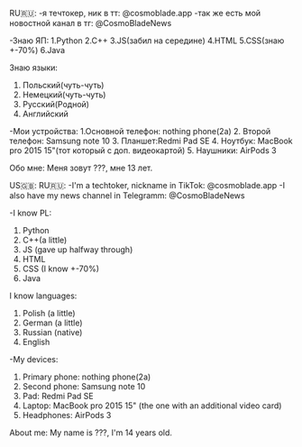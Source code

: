 RU🇷🇺:
-я течтокер, ник в тт: @cosmoblade.app
-так же есть мой новостной канал в тг: @CosmoBladeNews

-Знаю ЯП:
1.Python
2.C++
3.JS(забил на середине)
4.HTML
5.CSS(знаю +-70%)
6.Java

Знаю языки:
1. Польский(чуть-чуть)
2. Немецкий(чуть-чуть)
3. Русский(Родной)
4. Английский

-Мои устройства:
1.Основной телефон: nothing phone(2a)
2. Второй телефон: Samsung note 10
3. Планшет:Redmi Pad SE
4. Ноутбук: MacBook pro 2015 15"(тот который с доп. видеокартой)
5. Наушники: AirPods 3

Обо мне: Меня зовут ???, мне 13 лет. 



US🇬🇧:
RU🇷🇺:
-I'm a techtoker, nickname in TikTok: @cosmoblade.app
-I also have my news channel in Telegramm: @CosmoBladeNews

-I know PL:
1. Python
2. C++(a little)
3. JS (gave up halfway through)
4. HTML
5. CSS (I know +-70%)
6. Java

I know languages:
1. Polish (a little)
2. German (a little)
3. Russian (native)
4. English

-My devices:
1. Primary phone: nothing phone(2a)
2. Second phone: Samsung note 10
3. Pad: Redmi Pad SE
4. Laptop: MacBook pro 2015 15" (the one with an additional video card)
5. Headphones: AirPods 3

About me: My name is ???, I'm 14 years old.
